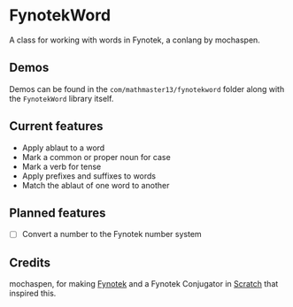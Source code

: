 # FynotekWord
A class for working with words in Fynotek, a conlang by mochaspen.

## Demos
Demos can be found in the `com/mathmaster13/fynotekword` folder along with the `FynotekWord` library itself.

## Current features
- Apply ablaut to a word
- Mark a common or proper noun for case
- Mark a verb for tense
- Apply prefixes and suffixes to words
- Match the ablaut of one word to another

## Planned features
- [ ] Convert a number to the Fynotek number system

## Credits
mochaspen, for making [Fynotek](https://linktr.ee/fynotek "Fynotek Resources") and a Fynotek Conjugator in [Scratch](https://scratch.mit.edu/projects/584256352/ "Fynotek Conjugator in Scratch") that inspired this.
